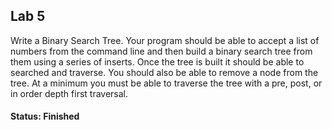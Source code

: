 ## Lab 5
Write a Binary Search Tree. Your program should be able to accept a list of
numbers from the command line and then build a binary search tree from them
using a series of inserts. Once the tree is built it should be able to searched
and traverse. You should also be able to remove a node from the tree. At a
minimum you must be able to traverse the tree with a pre, post, or in order
depth first traversal.

#### Status: Finished
